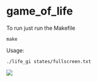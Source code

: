# game_of_life

To run just run the Makefile
```
make
```

Usage:
```
./life_gi states/fullscreen.txt
```
![](https://github.com/maxrantil/game_of_life/gifs/fullscreen.gif)
